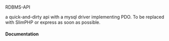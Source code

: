 ###

RDBMS-API

a quick-and-dirty api with a mysql driver implementing PDO.  To be replaced with SlimPHP or express as soon as possible.

#### Documentation

